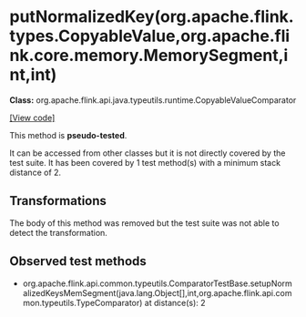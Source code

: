# putNormalizedKey(org.apache.flink.types.CopyableValue,org.apache.flink.core.memory.MemorySegment,int,int)

**Class:** org.apache.flink.api.java.typeutils.runtime.CopyableValueComparator

[[View code]](https://github.com/apache/flink/blob/740f711c4ec9c4b7cdefd01c9f64857c345a68a1/flink-core/src/main/java//org/apache/flink/api/java/typeutils/runtime/CopyableValueComparator.java#L114)

This method is **pseudo-tested**.


It can be accessed from other classes but it is not directly covered by the test suite. 
It has been covered by 1 test method(s) with a minimum stack distance of 2.

## Transformations

The body of this method was removed but the test suite was not able to detect the transformation.



## Observed test methods

* org.apache.flink.api.common.typeutils.ComparatorTestBase.setupNormalizedKeysMemSegment(java.lang.Object[],int,org.apache.flink.api.common.typeutils.TypeComparator) at distance(s): 2

